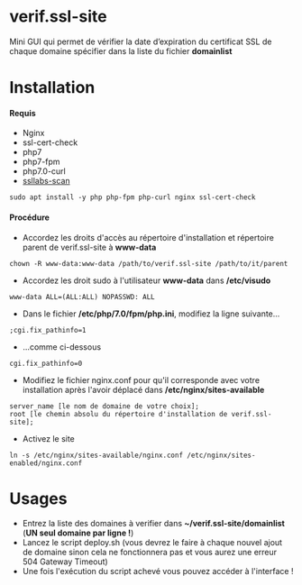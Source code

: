 # verif.ssl-site
 Mini GUI qui permet de vérifier la date d’expiration du certificat SSL de chaque domaine spécifier dans la liste du fichier **__domainlist__**

# Installation
#### Requis 
- Nginx
- ssl-cert-check
- php7
- php7-fpm
- php7.0-curl
- [ssllabs-scan](https://github.com/ssllabs/ssllabs-scan/releases)
```
sudo apt install -y php php-fpm php-curl nginx ssl-cert-check
```

#### Procédure
- Accordez les droits d'accès au répertoire d'installation et répertoire parent de verif.ssl-site à **__www-data__**
```
chown -R www-data:www-data /path/to/verif.ssl-site /path/to/it/parent
```
- Accordez les droit sudo à l'utilisateur **__www-data__** dans **__/etc/visudo__**
```
www-data ALL=(ALL:ALL) NOPASSWD: ALL
```
- Dans le fichier **__/etc/php/7.0/fpm/php.ini__**, modifiez la ligne suivante...
```
;cgi.fix_pathinfo=1
```
- ...comme ci-dessous
```
cgi.fix_pathinfo=0
```
- Modifiez le fichier nginx.conf pour qu'il corresponde avec votre installation après l'avoir déplacé dans **__/etc/nginx/sites-available__**
```
server_name [le nom de domaine de votre choix];
root [le chemin absolu du répertoire d'installation de verif.ssl-site];
```
- Activez le site
```
ln -s /etc/nginx/sites-available/nginx.conf /etc/nginx/sites-enabled/nginx.conf
```
# Usages

- Entrez la liste des domaines à verifier dans **__~/verif.ssl-site/domainlist__** (**UN seul domaine par ligne !**)
- Lancez le script deploy.sh (vous devrez le faire à chaque nouvel ajout de domaine sinon cela ne fonctionnera pas et vous aurez une erreur 504 Gateway Timeout) 
- Une fois l'exécution du script achevé vous pouvez accéder à l'interface !

